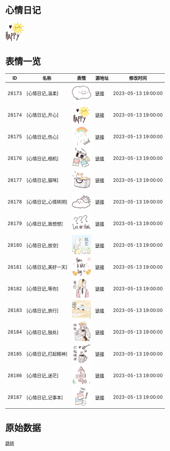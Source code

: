 # 心情日记

<img src="./cover.png" height="60" alt="cover" />

# 表情一览

|ID|名称|表情|源地址|修改时间|
|----|----|----|----|----|
|28173|[心情日记_温柔]|<img src="./pic/028173_%5B心情日记_温柔%5D.png" height="60" alt="温柔"/>|[链接](https://i0.hdslb.com/bfs/garb/6a6aa2318ff14588fbdfc8f30270cac3d5ccbb94.png)|2023-05-13 19:00:00|
|28174|[心情日记_开心]|<img src="./pic/028174_%5B心情日记_开心%5D.png" height="60" alt="开心"/>|[链接](https://i0.hdslb.com/bfs/garb/a51a2abc55cb76ae337edcff47385c1d4c4cf016.png)|2023-05-13 19:00:00|
|28175|[心情日记_伤心]|<img src="./pic/028175_%5B心情日记_伤心%5D.png" height="60" alt="伤心"/>|[链接](https://i0.hdslb.com/bfs/garb/f9fdefc71aa7d51581171d5bdce7581a1427a9d7.png)|2023-05-13 19:00:00|
|28176|[心情日记_相机]|<img src="./pic/028176_%5B心情日记_相机%5D.png" height="60" alt="相机"/>|[链接](https://i0.hdslb.com/bfs/garb/259a0edebd771a93a2d4ca801d56d6e7ebe36b1a.png)|2023-05-13 19:00:00|
|28177|[心情日记_猫咪]|<img src="./pic/028177_%5B心情日记_猫咪%5D.png" height="60" alt="猫咪"/>|[链接](https://i0.hdslb.com/bfs/garb/2fb070868f5ce23297ac5a4706a72a7b609f8d0d.png)|2023-05-13 19:00:00|
|28178|[心情日记_心情转阴]|<img src="./pic/028178_%5B心情日记_心情转阴%5D.png" height="60" alt="心情转阴"/>|[链接](https://i0.hdslb.com/bfs/garb/caed0c32ab2d40defb1c581b4ed900a625c4116e.png)|2023-05-13 19:00:00|
|28179|[心情日记_我想想]|<img src="./pic/028179_%5B心情日记_我想想%5D.png" height="60" alt="我想想"/>|[链接](https://i0.hdslb.com/bfs/garb/70ea851e338266d1f9d81f5a099823f23b344acf.png)|2023-05-13 19:00:00|
|28180|[心情日记_放空]|<img src="./pic/028180_%5B心情日记_放空%5D.png" height="60" alt="放空"/>|[链接](https://i0.hdslb.com/bfs/garb/b0b90e63fb652bb0e04e955271db4fcbc152b716.png)|2023-05-13 19:00:00|
|28181|[心情日记_美好一天]|<img src="./pic/028181_%5B心情日记_美好一天%5D.png" height="60" alt="美好一天"/>|[链接](https://i0.hdslb.com/bfs/garb/72495cc81d86a51099641b5e7d889f44692dff4b.png)|2023-05-13 19:00:00|
|28182|[心情日记_等你]|<img src="./pic/028182_%5B心情日记_等你%5D.png" height="60" alt="等你"/>|[链接](https://i0.hdslb.com/bfs/garb/c5535c17a5de327728787177f6302e834c4f48d8.png)|2023-05-13 19:00:00|
|28183|[心情日记_旅行]|<img src="./pic/028183_%5B心情日记_旅行%5D.png" height="60" alt="旅行"/>|[链接](https://i0.hdslb.com/bfs/garb/c1b91b06c6ae28a1a7f8bc2c405935690e687dd3.png)|2023-05-13 19:00:00|
|28184|[心情日记_独处]|<img src="./pic/028184_%5B心情日记_独处%5D.png" height="60" alt="独处"/>|[链接](https://i0.hdslb.com/bfs/garb/aaf503c3bfdca3ecd7a0ed24940271778bc3d10b.png)|2023-05-13 19:00:00|
|28185|[心情日记_打起精神]|<img src="./pic/028185_%5B心情日记_打起精神%5D.png" height="60" alt="打起精神"/>|[链接](https://i0.hdslb.com/bfs/garb/1ebf01b60d294e3bf7daee77f7e0a77d3e02a384.png)|2023-05-13 19:00:00|
|28186|[心情日记_迷茫]|<img src="./pic/028186_%5B心情日记_迷茫%5D.png" height="60" alt="迷茫"/>|[链接](https://i0.hdslb.com/bfs/garb/198d48785f0f46a461b1852572564a74e89fb414.png)|2023-05-13 19:00:00|
|28187|[心情日记_记事本]|<img src="./pic/028187_%5B心情日记_记事本%5D.png" height="60" alt="记事本"/>|[链接](https://i0.hdslb.com/bfs/garb/d90eb601f49dd1e98c0f51c4a3ddd0a3047a14ca.png)|2023-05-13 19:00:00|

# 原始数据

[跳转](./raw.json)

